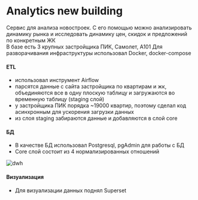 # Analytics new building

Сервис для анализа новостроек. С его помощью можно анализировать динамику рынка и исследовать динамику цен, скидок и предложений по конкретным ЖК   
В базе есть 3 крупных застройщика ПИК, Самолет, А101
Для разворачивания инфраструктуры использовал Docker, docker-compose  

#### ETL 
- использовал инструмент Airflow
- парсятся данные с сайта застройщика по квартирам и жк, объединяются все в одну плоскую таблицу и загружаются во временную таблицу (staging слой)  
- у застройщика ПИК порядка ~19000 квартир, поэтому сделал код асинхронным для ускорения загрузки данных
- из слоя staging забираются данные и добавляются в слой core

#### БД
- В качестве БД использовал Postgresql, pgAdmin для работы с БД
- Core слой состоит из 4 нормализированных отношений

![dwh](https://github.com/xorxi12/Analytics-new-building/assets/147392409/696e1eda-230c-49f3-b503-cec4200bd855)

#### Визуализация 
 - Для визуализации данных поднял Superset
